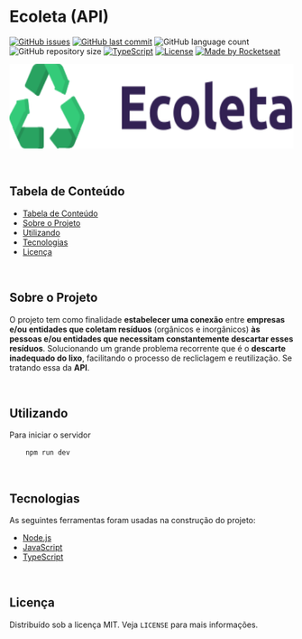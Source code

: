 # Ecoleta (API)

<!-- PROJECT SHIELDS -->

[![GitHub issues](https://img.shields.io/github/issues-raw/CarlosETB/ecoleta-mobile.svg)](https://github.com/CarlosETB/ecoleta-mobile/issues)
[![GitHub last commit](https://img.shields.io/github/last-commit/CarlosETB/ecoleta-mobile.svg)](https://github.com/CarlosETB/ecoleta-mobile/commits/master)
![GitHub language count](https://img.shields.io/github/languages/count/CarlosETB/ecoleta-api?color=%2304D361)
![GitHub repository size](https://img.shields.io/github/repo-size/CarlosETB/ecoleta-api)
[![TypeScript](https://badges.frapsoft.com/typescript/code/typescript.png?v=101)](https://github.com/CarlosETB/typescript-badges/)
[![License](https://img.shields.io/badge/license-MIT-brightgreen)](https://github.com/CarlosETB/ecoleta-mobile/stargazers)
[![Made by Rocketseat](https://img.shields.io/badge/made%20by-Rocketseat-%237519C1)](https://rocketseat.com.br/)

<!-- PROJECT LOGO -->

<p align="center">
    <img height="150px" src='./assets/logo.svg' alt="Logo">
</p>

<br />

<!-- TABLE OF CONTENTS -->

## Tabela de Conteúdo

- [Tabela de Conteúdo](#tabela-de-conte%C3%BAdo)
- [Sobre o Projeto](#sobre-o-projeto)
- [Utilizando](#utilizando)
- [Tecnologias](#tecnologias)
- [Licença](#licen%C3%A7a)

<br />

<!-- ABOUT THE PROJECT -->

## Sobre o Projeto

O projeto tem como finalidade **estabelecer uma conexão** entre **empresas e/ou entidades que coletam resíduos** (orgânicos e inorgânicos) **às pessoas e/ou entidades que necessitam constantemente descartar esses resíduos**. Solucionando um grande problema recorrente que é o **descarte inadequado do lixo**, facilitando o processo de recliclagem e reutilização. Se tratando essa da **API**.

<br />

<!-- USING -->

## Utilizando

Para iniciar o servidor

```sh
    npm run dev
```

<br />

## Tecnologias

As seguintes ferramentas foram usadas na construção do projeto:

- [Node.js](https://nodejs.org/)
- [JavaScript](https://www.javascript.com/)
- [TypeScript](https://www.typescriptlang.org/)

<br />

<!-- LICENSE -->

## Licença

Distribuído sob a licença MIT. Veja `LICENSE` para mais informações.
